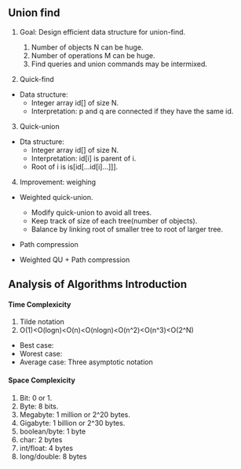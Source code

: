 ## Union find

1. Goal: Design efficient data structure for union-find.
	1. Number of objects N can be huge.
	2. Number of operations M can be huge.
	3. Find queries and union commands may be intermixed.
	
2. Quick-find
- Data structure:
	- Integer array id[] of size N.
	- Interpretation: p and q are connected if they have the same id.
	
3. Quick-union
- Dta structure:
	+ Integer array id[] of size N.
	+ Interpretation: id[i] is parent of i.
	+ Root of i is is[id[...id[i]...]]].
4. Improvement: weighing

- Weighted quick-union.
	+ Modify quick-union to avoid all trees.
	+ Keep track of size of each tree(number of objects).
	+ Balance by linking root of smaller tree to root of larger tree.
	
- Path compression
- Weighted QU + Path compression

## Analysis of Algorithms Introduction
#### Time Complexicity
1. Tilde notation
2. O(1)<O(logn)<O(n)<O(nlogn)<O(n^2)<O(n^3)<O(2^N)
- Best case:
- Worest case:
- Average case:
Three asymptotic notation

#### Space Complexicity

1. Bit: 0 or 1.
2. Byte: 8 bits.
3. Megabyte: 1 million or 2^20 bytes.
4. Gigabyte: 1 billion or 2^30 bytes.
5. boolean/byte: 1 byte
6. char: 2 bytes
7. int/float: 4 bytes
8. long/double: 8 bytes